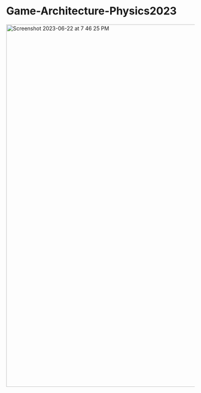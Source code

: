 # Game-Architecture-Physics2023
<img width="968" alt="Screenshot 2023-06-22 at 7 46 25 PM" src="https://github.com/jrmoren0/Game-Architecture-Physics2023/assets/70977970/2163be3b-5e1a-4c62-960f-5558f9fde14f">
